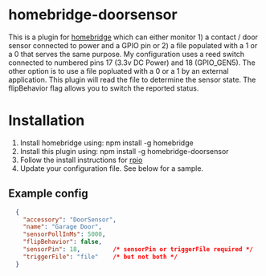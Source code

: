 # homebridge-doorsensor

This is a plugin for [homebridge](https://github.com/nfarina/homebridge) which can either monitor 1) a contact / door sensor connected to power and a GPIO pin or 2) a file populated with a 1 or a 0 that serves the same purpose.
My configuration uses a reed switch connected to numbered pins 17 (3.3v DC Power) and 18 (GPIO_GEN5).
The other option is to use a file popluated with a 0 or a 1 by an external application. This plugin will read the file to determine the sensor state.
The flipBehavior flag allows you to switch the reported status.

# Installation

1. Install homebridge using: npm install -g homebridge
2. Install this plugin using: npm install -g homebridge-doorsensor
3. Follow the install instructions for [rpio](https://www.npmjs.com/package/rpio)
4. Update your configuration file. See below for a sample.

## Example config

```json
  {
    "accessory": "DoorSensor",
    "name": "Garage Door",
    "sensorPollInMs": 5000,
    "flipBehavior": false,
    "sensorPin": 18,         /* sensorPin or triggerFile required */
    "triggerFile": "file"    /* but not both */
  }
```
